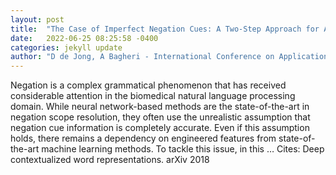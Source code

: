 ```yaml
---
layout: post
title:  "The Case of Imperfect Negation Cues: A Two-Step Approach for Automatic Negation Scope Resolution"
date:   2022-06-25 08:25:58 -0400
categories: jekyll update
author: "D de Jong, A Bagheri - International Conference on Applications of Natural …, 2022"
---
```

Negation is a complex grammatical phenomenon that has received considerable attention in the biomedical natural language processing domain. While neural network-based methods are the state-of-the-art in negation scope resolution, they often use the unrealistic assumption that negation cue information is completely accurate. Even if this assumption holds, there remains a dependency on engineered features from state-of-the-art machine learning methods. To tackle this issue, in this …
Cites: ‪Deep contextualized word representations. arXiv 2018‬  
